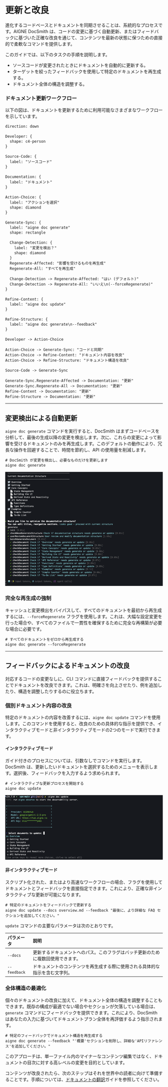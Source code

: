 # 更新と改良

進化するコードベースとドキュメントを同期させることは、系統的なプロセスです。AIGNE DocSmith は、コードの変更に基づく自動更新、またはフィードバックに基づいた正確な改良を通じて、コンテンツを最新の状態に保つための直接的で柔軟なコマンドを提供します。

このガイドでは、以下のタスクの手順を説明します。

*   ソースコードが変更されたときにドキュメントを自動的に更新する。
*   ターゲットを絞ったフィードバックを使用して特定のドキュメントを再生成する。
*   ドキュメント全体の構造を調整する。

### ドキュメント更新ワークフロー

以下の図は、ドキュメントを更新するために利用可能なさまざまなワークフローを示しています。

```d2 ドキュメント更新ワークフロー
direction: down

Developer: {
  shape: c4-person
}

Source-Code: {
  label: "ソースコード"
}

Documentation: {
  label: "ドキュメント"
}

Action-Choice: {
  label: "アクションを選択"
  shape: diamond
}

Generate-Sync: {
  label: "aigne doc generate"
  shape: rectangle

  Change-Detection: {
    label: "変更を検出？"
    shape: diamond
  }
  Regenerate-Affected: "影響を受けるものを再生成"
  Regenerate-All: "すべてを再生成"

  Change-Detection -> Regenerate-Affected: "はい (デフォルト)"
  Change-Detection -> Regenerate-All: "いいえ\n(--forceRegenerate)"
}

Refine-Content: {
  label: "aigne doc update"
}

Refine-Structure: {
  label: "aigne doc generate\n--feedback"
}

Developer -> Action-Choice

Action-Choice -> Generate-Sync: "コードと同期"
Action-Choice -> Refine-Content: "ドキュメント内容を改良"
Action-Choice -> Refine-Structure: "ドキュメント構造を改良"

Source-Code -> Generate-Sync

Generate-Sync.Regenerate-Affected -> Documentation: "更新"
Generate-Sync.Regenerate-All -> Documentation: "更新"
Refine-Content -> Documentation: "更新"
Refine-Structure -> Documentation: "更新"
```

---

## 変更検出による自動更新

`aigne doc generate` コマンドを実行すると、DocSmith はまずコードベースを分析して、最後の生成以降の変更を検出します。次に、これらの変更によって影響を受けるドキュメントのみを再生成します。このデフォルトの動作により、冗長な操作を回避することで、時間を節約し、API の使用量を削減します。

```shell icon=lucide:terminal
# DocSmith が変更を検出し、必要なものだけを更新します
aigne doc generate
```

![DocSmith は変更を検出し、必要なドキュメントのみを再生成します。](../assets/screenshots/doc-regenerate.png)

### 完全な再生成の強制

キャッシュと変更検出をバイパスして、すべてのドキュメントを最初から再生成するには、`--forceRegenerate` フラグを使用します。これは、大幅な設定変更を行った場合や、すべてのファイルで一貫性を確保するために完全な再構築が必要な場合に必要です。

```shell icon=lucide:terminal
# すべてのドキュメントをゼロから再生成する
aigne doc generate --forceRegenerate
```

---

## フィードバックによるドキュメントの改良

対応するコードの変更なしに、CLI コマンドに直接フィードバックを提供することでドキュメントを改良できます。これは、明確さを向上させたり、例を追加したり、構造を調整したりするのに役立ちます。

### 個別ドキュメント内容の改良

特定のドキュメントの内容を改善するには、`aigne doc update` コマンドを使用します。このコマンドを使用すると、改良のための具体的な指示を提供でき、インタラクティブモードと非インタラクティブモードの2つのモードで実行できます。

#### インタラクティブモード

ガイド付きのプロセスについては、引数なしでコマンドを実行します。DocSmith は、更新したいドキュメントを選択するためのメニューを表示します。選択後、フィードバックを入力するよう求められます。

```shell icon=lucide:terminal
# インタラクティブな更新プロセスを開始する
aigne doc update
```

![更新したいドキュメントをインタラクティブに選択します。](../assets/screenshots/doc-update.png)

#### 非インタラクティブモード

スクリプト化された、またはより高速なワークフローの場合、フラグを使用してドキュメントとフィードバックを直接指定できます。これにより、正確な非インタラクティブな更新が可能になります。

```shell icon=lucide:terminal
# 特定のドキュメントをフィードバックで更新する
aigne doc update --docs overview.md --feedback "最後に、より詳細な FAQ セクションを追加してください。"
```

`update` コマンドの主要なパラメータは次のとおりです。

| パラメータ | 説明 |
| :--- | :--- |
| `--docs` | 更新するドキュメントへのパス。このフラグはバッチ更新のために複数回使用できます。 |
| `--feedback` | ドキュメントのコンテンツを再生成する際に使用される具体的な指示を含む文字列。 |

### 全体構造の最適化

個々のドキュメントの改良に加えて、ドキュメント全体の構造を調整することもできます。既存の構成が最適でない場合やセクションが欠落している場合は、`generate` コマンドにフィードバックを提供できます。これにより、DocSmith はあなたの入力に基づいてドキュメントプラン全体を再評価するよう指示されます。

```shell icon=lucide:terminal
# 特定のフィードバックでドキュメント構造を再生成する
aigne doc generate --feedback "'概要'セクションを削除し、詳細な'APIリファレンス'を追加してください。"
```

このアプローチは、単一ファイル内のマイナーなコンテンツ編集ではなく、ドキュメントの目次に対する高レベルの変更を目的としています。

コンテンツが改良されたら、次のステップはそれを世界中の読者に向けて準備することです。手順については、[ドキュメントの翻訳](./features-translate-documentation.md)ガイドを参照してください。